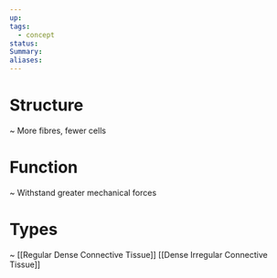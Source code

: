 ```yaml
---
up: 
tags:
  - concept
status: 
Summary:
aliases:
---
```

# Structure
~
More fibres, fewer cells

# Function
~
Withstand greater mechanical forces
# Types
~
[[Regular Dense Connective Tissue]]
[[Dense Irregular Connective Tissue]]